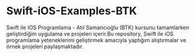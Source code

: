 # Swift-iOS-Examples-BTK
Swift ile IOS Programlama - Atıl Samancıoğlu (BTK) kursunu tamamlarken geliştirdiğim uygulama ve projeleri içerir.Bu repository, Swift ile iOS programlama yeteneklerimi geliştirmek amacıyla yaptığım alıştırmalar ve örnek projeleri paylaşmaktadır.
